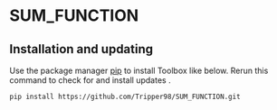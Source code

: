 # SUM_FUNCTION


## Installation and updating
Use the package manager [pip](https://pip.pypa.io/en/stable/) to install Toolbox like below. 
Rerun this command to check for and install  updates .
```bash
pip install https://github.com/Tripper98/SUM_FUNCTION.git
```
